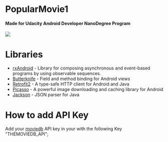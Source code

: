 # PopularMovie1

#### Made for Udacity Android Developer NanoDegree Program

![](https://github.com/soundlicious/PopularMovie1/blob/master/Previews/PopularMovie1.gif?raw=true)

# Libraries
* [rxAndroid](https://github.com/ReactiveX/RxAndroid) - Library for composing asynchronous and event-based programs by using observable sequences.
* [Butterknife](https://jakewharton.github.io/butterknife/) - Field and method binding for Android views
* [Retrofit2](http://square.github.io/retrofit/) - A type-safe HTTP client for Android and Java
* [Picasso](https://square.github.io/picasso/) - A powerful image downloading and caching library for Android
* [Jackson](https://github.com/FasterXML/jackson) - JSON parser for Java
# How to add API Key
Add your [moviedb](https://www.themoviedb.org/) API key in your with the following Key "THEMOVIEDB_API";
